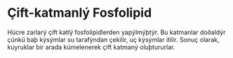 # Çift-katmanlý Fosfolipid

Hücre zarlarý çift katlý fosfolipidlerden yapýlmýþtýr. Bu katmanlar doðaldýr
çünkü baþ kýsýmlar su tarafýndan çekilir, uç kýsýmlar itilir. Sonuç olarak,
kuyruklar bir arada kümelenerek çift katmaný oluþtururlar.
